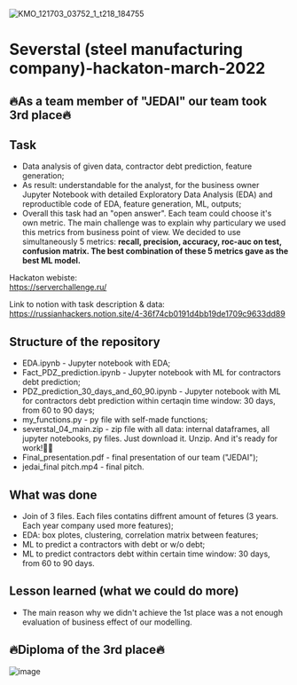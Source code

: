 ![KMO_121703_03752_1_t218_184755](https://user-images.githubusercontent.com/81492683/180489047-7cd430f9-acaa-4103-8c14-1b2ef3e97d68.jpg)


# Severstal (steel manufacturing company)-hackaton-march-2022
## 🔥As a team member of "JEDAI" our team took 3rd place🔥


## **Task**
 
- Data analysis of given data, contractor debt prediction, feature generation;  
- As result: understandable for the analyst, for the business owner Jupyter Notebook with detailed Exploratory Data Analysis (EDA) and reproductible code of EDA, feature generation, ML, outputs;  
- Overall this task had an "open answer". Each team could choose it's own metric. The main challenge was to explain why particulary we used this metrics from business point of view. We decided to use simultaneously 5 metrics: **recall, precision, accuracy, roc-auc on test, confusion matrix. The best combination of these 5 metrics gave as the best ML model.**


Hackaton webiste:  
https://serverchallenge.ru/ 

Link to notion with task description & data:  
https://russianhackers.notion.site/4-36f74cb0191d4bb19de1709c9633dd89


## **Structure of the repository**
- EDA.ipynb - Jupyter notebook with EDA;  
- Fact_PDZ_prediction.ipynb - Jupyter notebook with ML for contractors debt prediction;  
- PDZ_prediction_30_days_and_60_90.ipynb - Jupyter notebook with ML for contractors debt prediction within certaqin time window: 30 days, from 60 to 90 days;  
- my_functions.py - py file with self-made functions;   
- severstal_04_main.zip - zip file with all data: internal dataframes, all jupyter notebooks, py files. Just download it. Unzip. And it's ready for work!💯💪    
- Final_presentation.pdf - final presentation of our team ("JEDAI");   
- jedai_final pitch.mp4 - final pitch.

## **What was done**
- Join of 3 files. Each files contatins diffrent amount of fetures (3 years. Each year company used more features);    
- EDA: box plotes, clustering, correlation matrix between features;  
- ML to predict a contractors with debt or w/o debt;    
- ML to predict contractors debt within certain time window: 30 days, from 60 to 90 days.  


## **Lesson learned (what we could do more)**
- The main reason why we didn't achieve the 1st place was a not enough evaluation of business effect of our modelling. 

## **🔥Diploma of the 3rd place🔥**  

![image](https://user-images.githubusercontent.com/81492683/180475697-bcbcdd44-fe27-4b5e-8427-062c930dfe2a.png)



